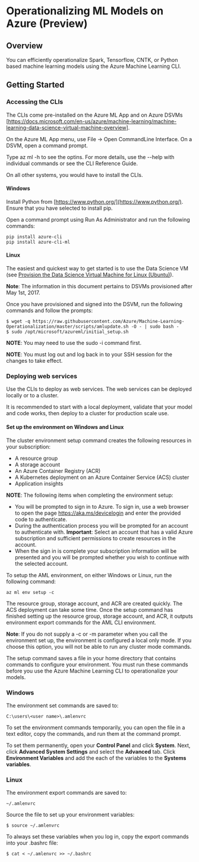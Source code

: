 # Operationalizing ML Models on Azure (Preview)
## Overview

You can efficiently operationalize Spark, Tensorflow, CNTK, or Python based machine learning models using the Azure Machine Learning CLI.

## Getting Started
### Accessing the CLIs
The CLIs come pre-installed on the Azure ML App and on Azure DSVMs [https://docs.microsoft.com/en-us/azure/machine-learning/machine-learning-data-science-virtual-machine-overview]. 

On the Azure ML App menu, use File -> Open CommandLine Interface. On a DSVM, open a command prompt. 

Type az ml -h to see the optins. For more details, use the --help with individual commands or see the CLI Reference Guide.

On all other systems, you would have to install the CLIs. 

#### Windows

Install Python from [https://www.python.org/](https://www.python.org/). Ensure that you have selected to install pip.

Open a command prompt using Run As Administrator and run the following commands:

    pip install azure-cli
    pip install azure-cli-ml

#### Linux

The easiest and quickest way to get started is to use the Data Science VM (see [Provision the Data Science Virtual Machine for Linux (Ubuntu)](https://docs.microsoft.com/en-us/azure/machine-learning/machine-learning-data-science-dsvm-ubuntu-intro)).

**Note**: The information in this document pertains to DSVMs provisioned after May 1st, 2017.

Once you have provisioned and signed into the DSVM, run the following commands and follow the prompts:

    $ wget -q https://raw.githubusercontent.com/Azure/Machine-Learning-Operationalization/master/scripts/amlupdate.sh -O - | sudo bash -
    $ sudo /opt/microsoft/azureml/initial_setup.sh
    
**NOTE**: You may need to use the sudo -i command first.

**NOTE**: You must log out and log back in to your SSH session for the changes to take effect.

### Deploying web services
Use the CLIs to deploy as web services. The web services can be deployed locally or to a cluster.

It is recommended to start with a local deployment, validate that your model and code works, then deploy to a cluster for production scale use.

#### Set up the environment on Windows and Linux

The cluster environment setup command creates the following resources in your subscription:

* A resource group
* A storage account
* An Azure Container Registry (ACR)
* A Kubernetes deployment on an Azure Container Service (ACS) cluster
* Application insights

**NOTE**: The following items when completing the environment setup:

* You will be prompted to sign in to Azure. To sign in, use a web browser to open the page https://aka.ms/devicelogin and enter the provided code to authenticate.
* During the authentication process you will be prompted for an account to authenticate with. **Important**: Select an account that has a valid Azure subscription and sufficient permissions to create resources in the account.
* When the sign in is complete your subscription information will be presented and you will be prompted whether you wish to continue with the selected account.

To setup the AML environment, on either Windows or Linux, run the following command:

    az ml env setup -c
    
The resource group, storage account, and ACR are created quickly. The ACS deployment can take some time. Once the setup command has finished setting up the resource group, storage account, and ACR, it outputs environment export commands for the AML CLI environment. 

**Note**: If you do not supply a -c or -m parameter when you call the environment set up, the environment is configured a local only mode. If you choose this option, you will not be able to run any cluster mode commands.

The setup command saves a file in your home directory that contains commands to configure your environment. You must run these commands before you use the Azure Machine Learning CLI to operationalize your models.

### Windows 

The environment set commands are saved to:

    C:\users\<user name>\.amlenvrc
    
To set the environment commands temporarily, you can open the file in a text editor, copy the commands, and run them at the command prompt.

To set them permanently, open your **Control Panel** and click **System**. Next, click **Advanced System Settings** and select the **Advanced** tab. Click **Environment Variables** and add the each of the variables to the **Systems variables**.

### Linux

The environment export commands are saved to:

    ~/.amlenvrc

Source the file to set up your environment variables: 

    $ source ~/.amlenvrc
    
To always set these variables when you log in, copy the export commands into your .bashrc file:

    $ cat < ~/.amlenvrc >> ~/.bashrc
    


